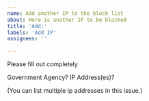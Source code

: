 ```yaml
---
name: Add another IP to the block list
about: Here is another IP to be blocked
title: 'Add:'
labels: 'Add IP'
assignees: ''

---
```


Please fill out completely

Government Agency?
IP Address(es)?

(You can list multiple ip addresses in this issue.)

